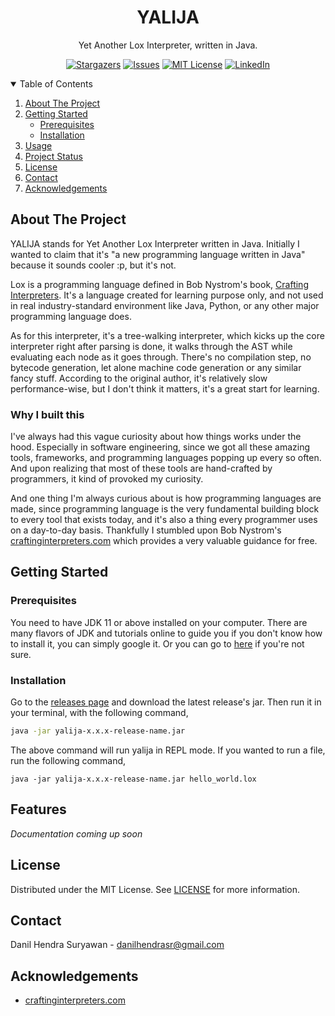 <p align="center">
  <h1 align="center">YALIJA</h1>

  <p align="center">
    Yet Another Lox Interpreter, written in Java.
  </p>
</p>

<div align="center">
  
[![Stargazers][stars-shield]][stars-url]
[![Issues][issues-shield]][issues-url]
[![MIT License][license-shield]][license-url]
[![LinkedIn][linkedin-shield]][linkedin-url]
  
</div>


<!-- TABLE OF CONTENTS -->
<details open="open">
  <summary>Table of Contents</summary>
  <ol>
    <li>
      <a href="#about-the-project">About The Project</a>
    </li>
    <li>
      <a href="#getting-started">Getting Started</a>
      <ul>
        <li><a href="#prerequisites">Prerequisites</a></li>
        <li><a href="#installation">Installation</a></li>
      </ul>
    </li>
    <li><a href="#usage">Usage</a></li>
    <li><a href="#project-status">Project Status</a></li>
    <li><a href="#license">License</a></li>
    <li><a href="#contact">Contact</a></li>
    <li><a href="#acknowledgements">Acknowledgements</a></li>
  </ol>
</details>



<!-- ABOUT THE PROJECT -->
## About The Project

<!-- [![Product Name Screen Shot][product-screenshot]](https://example.com) -->

YALIJA stands for Yet Another Lox Interpreter written in Java. Initially I wanted to claim that it's "a new programming language written in Java" because it sounds cooler :p, but it's not.

Lox is a programming language defined in Bob Nystrom's book, [Crafting Interpreters](http://craftinginterpreters.com/). It's a language created for learning purpose only, and not used in real industry-standard environment like Java, Python, or any other major programming language does.

As for this interpreter, it's a tree-walking interpreter, which kicks up the core interpreter right after parsing is done, it walks through the AST while evaluating each node as it goes through. There's no compilation step, no bytecode generation, let alone machine code generation or any similar fancy stuff.
According to the original author, it's relatively slow performance-wise, but I don't think it matters, it's a great start for learning.

### Why I built this

I've always had this vague curiosity about how things works under the hood. Especially in software engineering, since we got all these amazing tools, frameworks,
and programming languages popping up every so often. And upon realizing that most of these tools are hand-crafted by programmers, it kind of provoked my
curiosity.

And one thing I'm always curious about is how programming languages are made, since programming language is the very fundamental building block 
to every tool that exists today, and it's also a thing every programmer uses on a day-to-day basis. Thankfully I stumbled upon Bob Nystrom's [craftinginterpreters.com](https://craftinginterpreters.com) which provides a very valuable guidance for free.

<!-- GETTING STARTED -->
## Getting Started

### Prerequisites

You need to have JDK 11 or above installed on your computer. There are many flavors of JDK and tutorials online to guide you if you don't know how to install it, 
you can simply google it. Or you can go to [here](https://www.oracle.com/java/technologies/javase-downloads.html) if you're not sure.

### Installation

Go to the [releases page](https://github.com/danilhendrasr/yalija/releases) and download the latest release's jar. Then run it in your terminal, with the following command,
```bash
java -jar yalija-x.x.x-release-name.jar
```

The above command will run yalija in REPL mode. If you wanted to run a file, run the following command,
```
java -jar yalija-x.x.x-release-name.jar hello_world.lox
```

## Features

_Documentation coming up soon_


<!-- LICENSE -->
## License

Distributed under the MIT License. See [LICENSE](https://github.com/danilhendrasr/yalija/blob/main/LICENSE) for more information.


<!-- CONTACT -->
## Contact

Danil Hendra Suryawan - danilhendrasr@gmail.com


<!-- ACKNOWLEDGEMENTS -->
## Acknowledgements
* [craftinginterpreters.com](https://www.craftinginterpreters.com)



<!-- MARKDOWN LINKS & IMAGES -->
<!-- https://www.markdownguide.org/basic-syntax/#reference-style-links -->
[contributors-shield]: https://img.shields.io/github/contributors/othneildrew/Best-README-Template.svg?style=for-the-badge
[contributors-url]: https://github.com/othneildrew/Best-README-Template/graphs/contributors
[forks-shield]: https://img.shields.io/github/forks/othneildrew/Best-README-Template.svg?style=for-the-badge
[forks-url]: https://github.com/othneildrew/Best-README-Template/network/members
[stars-shield]: https://img.shields.io/github/stars/danilhendrasr/yalija.svg?style=for-the-badge
[stars-url]: https://github.com/danilhendrasr/yalija/stargazers
[issues-shield]: https://img.shields.io/github/issues/danilhendrasr/yalija.svg?style=for-the-badge
[issues-url]: https://github.com/danilhendrasr/yalija/issues
[license-shield]: https://img.shields.io/github/license/danilhendrasr/yalija.svg?style=for-the-badge
[license-url]: https://github.com/danilhendrasr/yalija/blob/main/LICENSE
[linkedin-shield]: https://img.shields.io/badge/-LinkedIn-black.svg?style=for-the-badge&logo=linkedin&colorB=555
[linkedin-url]: https://linkedin.com/in/danilhendrasr
[product-screenshot]: images/screenshot.png
